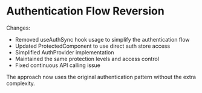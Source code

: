 ﻿# Authentication Flow Reversion

Changes:
- Removed useAuthSync hook usage to simplify the authentication flow
- Updated ProtectedComponent to use direct auth store access
- Simplified AuthProvider implementation
- Maintained the same protection levels and access control
- Fixed continuous API calling issue

The approach now uses the original authentication pattern without the extra complexity.
